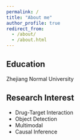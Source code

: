 ```yaml
---
permalink: /
title: "About me"
author_profile: true
redirect_from: 
  - /about/
  - /about.html
---
```

## Education
Zhejiang Normal University

## Research Interest
- Drug-Target Interaction
- Object Detection
- Multimodal
- Causal Inference
